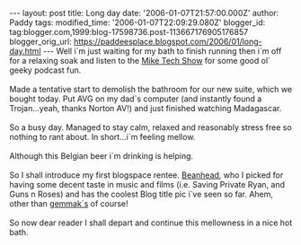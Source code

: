 \-\-- layout: post title: Long day date: \'2006-01-07T21:57:00.000Z\'
author: Paddy tags: modified\_time: \'2006-01-07T22:09:29.080Z\'
blogger\_id: tag:blogger.com,1999:blog-17598736.post-113667176905176857
blogger\_orig\_url:
https://paddeesplace.blogspot.com/2006/01/long-day.html \-\-- Well i\`m
just waiting for my bath to finish running then i\`m off for a relaxing
soak and listen to the [Mike Tech Show](https://www.miketechshow.com/)
for some good ol\` geeky podcast fun.\
\
Made a tentative start to demolish the bathroom for our new suite, which
we bought today. Put AVG on my dad\`s computer (and instantly found a
Trojan\...yeah, thanks Norton AV!) and just finished watching
Madagascar.\
\
So a busy day. Managed to stay calm, relaxed and reasonably stress free
so nothing to rant about. In short\...i\`m feeling mellow.\
\
Although this Belgian beer i\`m drinking is helping.\
\
So I shall introduce my first blogspace rentee.
[Beanhead](https://www.beanheadbabbles.blogspot.com/), who I picked for
having some decent taste in music and films (i.e. Saving Private Ryan,
and Guns n Roses) and has the coolest Blog title pic i\`ve seen so far.
Ahem, other than [gemmak\`s](https://www.jmw500.blogspot.com/) of
course!\
\
So now dear reader I shall depart and continue this mellowness in a nice
hot bath.
